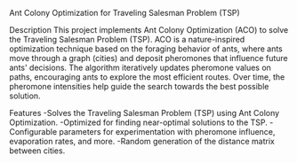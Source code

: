 Ant Colony Optimization for Traveling Salesman Problem (TSP)

Description
This project implements Ant Colony Optimization (ACO) to solve the Traveling Salesman Problem (TSP). ACO is a nature-inspired optimization technique based on the foraging behavior of ants, where ants move through a graph (cities) and deposit pheromones that influence future ants' decisions.
The algorithm iteratively updates pheromone values on paths, encouraging ants to explore the most efficient routes. Over time, the pheromone intensities help guide the search towards the best possible solution.

Features
-Solves the Traveling Salesman Problem (TSP) using Ant Colony Optimization.
-Optimized for finding near-optimal solutions to the TSP.
-Configurable parameters for experimentation with pheromone influence, evaporation rates, and more.
-Random generation of the distance matrix between cities.
